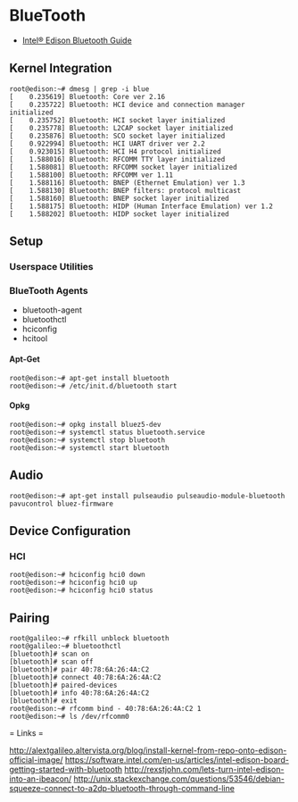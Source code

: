 BlueTooth
==

- [Intel® Edison Bluetooth Guide](http://download.intel.com/support/edison/sb/edisonbluetooth_331704004.pdf)

## Kernel Integration

    root@edison:~# dmesg | grep -i blue
    [    0.235619] Bluetooth: Core ver 2.16
    [    0.235722] Bluetooth: HCI device and connection manager initialized
    [    0.235752] Bluetooth: HCI socket layer initialized
    [    0.235778] Bluetooth: L2CAP socket layer initialized
    [    0.235876] Bluetooth: SCO socket layer initialized
    [    0.922994] Bluetooth: HCI UART driver ver 2.2
    [    0.923015] Bluetooth: HCI H4 protocol initialized
    [    1.588016] Bluetooth: RFCOMM TTY layer initialized
    [    1.588081] Bluetooth: RFCOMM socket layer initialized
    [    1.588100] Bluetooth: RFCOMM ver 1.11
    [    1.588116] Bluetooth: BNEP (Ethernet Emulation) ver 1.3
    [    1.588130] Bluetooth: BNEP filters: protocol multicast
    [    1.588160] Bluetooth: BNEP socket layer initialized
    [    1.588175] Bluetooth: HIDP (Human Interface Emulation) ver 1.2
    [    1.588202] Bluetooth: HIDP socket layer initialized

## Setup

### Userspace Utilities 

### BlueTooth Agents

- bluetooth-agent
- bluetoothctl
- hciconfig
- hcitool

#### Apt-Get

    root@edison:~# apt-get install bluetooth
    root@edison:~# /etc/init.d/bluetooth start

#### Opkg

    root@edison:~# opkg install bluez5-dev
    root@edison:~# systemctl status bluetooth.service
    root@edison:~# systemctl stop bluetooth
    root@edison:~# systemctl start bluetooth

## Audio

    root@edison:~# apt-get install pulseaudio pulseaudio-module-bluetooth pavucontrol bluez-firmware
    

## Device Configuration

### HCI

    root@edison:~# hciconfig hci0 down
    root@edison:~# hciconfig hci0 up
    root@edison:~# hciconfig hci0 status

## Pairing

    root@galileo:~# rfkill unblock bluetooth
    root@galileo:~# bluetoothctl
    [bluetooth]# scan on
    [bluetooth]# scan off
    [bluetooth]# pair 40:78:6A:26:4A:C2
    [bluetooth]# connect 40:78:6A:26:4A:C2
    [bluetooth]# paired-devices
    [bluetooth]# info 40:78:6A:26:4A:C2
    [bluetooth]# exit
    root@edison:~# rfcomm bind - 40:78:6A:26:4A:C2 1
    root@edison:~# ls /dev/rfcomm0

= Links =

http://alextgalileo.altervista.org/blog/install-kernel-from-repo-onto-edison-official-image/
https://software.intel.com/en-us/articles/intel-edison-board-getting-started-with-bluetooth
http://rexstjohn.com/lets-turn-intel-edison-into-an-ibeacon/
http://unix.stackexchange.com/questions/53546/debian-squeeze-connect-to-a2dp-bluetooth-through-command-line